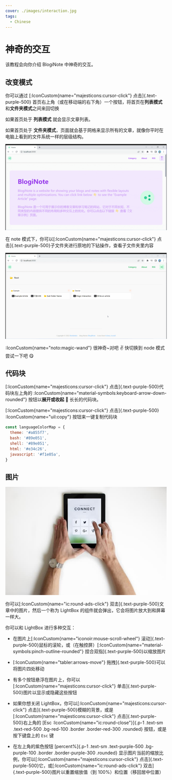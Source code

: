 ```yaml
---
cover: ./images/interaction.jpg
tags:
  - Chinese
---
```


# 神奇的交互

该教程会向你介绍 BlogiNote 中神奇的交互。

## 改变模式
你可以通过 [:IconCustom{name="majesticons:cursor-click"} 点击]{.text-purple-500} 首页右上角（或在移动端的右下角）一个按钮，将首页在**列表模式**和**文件夹模式**之间来回切换

如果首页处于 **列表模式** 就会显示文章列表。

如果首页处于 **文件夹模式**，页面就会基于网格来显示所有的文章，就像你平时在电脑上看到的文件系统一样的层级结构。

![改变模式](./images/change-mode.gif)

在 note 模式下，你可以[:IconCustom{name="majesticons:cursor-click"} 点击]{.text-purple-500}子文件夹进行原地的下钻操作，查看子文件夹里内容

![note 模式](./images/note-mode.gif)

:IconCustom{name="noto:magic-wand"} 很神奇~对吧 :v: 快切换到 node 模式尝试一下吧 :yum:

## 代码块

[:IconCustom{name="majesticons:cursor-click"} 点击]{.text-purple-500}代码块左上角的 :IconCustom{name="material-symbols:keyboard-arrow-down-rounded"} 按钮以**展开或收起** :page_with_curl: 长长的代码块。

[:IconCustom{name="majesticons:cursor-click"} 点击]{.text-purple-500} :IconCustom{name="uil:copy"} 按钮来一键复制代码块

```js
const languageColorMap = {
  theme: '#a855f7',
  bash: '#89e051',
  shell: '#89e051',
  html: '#e34c26',
  javascript: '#f1e05a',
}
```

## 图片

![交互](./images/interaction.jpg)

你可以[:IconCustom{name="ic:round-ads-click"} 双击]{.text-purple-500}文章中的图片，然后一个称为 LightBox 的组件就会弹出，它会将图片放大到和屏幕一样大。

你可以和 LightBox 进行多种交互：

* 在图片上[:IconCustom{name="iconoir:mouse-scroll-wheel"} 滚动]{.text-purple-500}鼠标的滚轮，或（在触控屏）[:IconCustom{name="material-symbols:pinch-outline-rounded"} 捏合双指]{.text-purple-500}以缩放图片

* [:IconCustom{name="tabler:arrows-move"} 拖拽]{.text-purple-500}可以将图片四处移动

* 有多个按钮悬浮在图片上，你可以[:IconCustom{name="majesticons:cursor-click"} 单击]{.text-purple-500}图片以显示或隐藏这些按钮

* 如果你想关闭 LightBox，你可以[:IconCustom{name="majesticons:cursor-click"} 点击]{.text-purple-500}模糊的背景，或是[:IconCustom{name="majesticons:cursor-click"} 点击]{.text-purple-500}右上角的 [Esc :IconCustom{name="ic:round-close"}]{.p-1 .text-sm .text-red-500 .bg-red-100 .border .border-red-300 .rounded} 按钮，或是按下键盘上的 `Esc` 键

* 在左上角的紫色按钮 [percent%]{.p-1 .text-sm .text-purple-500 .bg-purple-100 .border .border-purple-300 .rounded} 显示图片当前的缩放比例，你可以[:IconCustom{name="majesticons:cursor-click"} 点击]{.text-purple-500}它，或[:IconCustom{name="ic:round-ads-click"} 双击]{.text-purple-500}图片以重置缩放值（到 100%）和位置（移回居中位置）